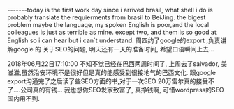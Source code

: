 -------today is the first work day since i arrived brasil, 
what shell i do is probably translate the requierments from brasil to BeiJing.
the bigest problem maybe the language, my spoken English is poor,and the local colleagues is just as terrible as mine. except two, and them is so good at English so i can hear but i can`t understand.
周四约了google的export ,负责讲解google 的 关于SEO的问题,  明天还有一天的准备时间, 希望口语瞬间上去...


2018年06月22日17:10:00
不知不觉已经在巴西两周时间了,
上周去了salvador, 美滋滋,虽然治安环境不是很好但是真的能感受到很接地气的巴西文化.
跟google export沟通完了之后读了些SEO方面的书,对于一次SEO 20万雷尔真的接受不了....公司真的有钱...
我也想做SEO发家致富了, 真挣钱啊, 可惜wordpress的SEO国内用不到.
